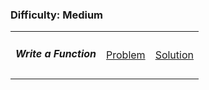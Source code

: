 <h3>Difficulty: Medium</h3>

<table>
	<tr>
		<td>
			<h5>Write a Function</h5>
		</td>
		<td>
			<a href="https://www.hackerrank.com/challenges/write-a-function/problem">Problem</a>
		</td>
		<td>
			<a href="https://github.com/recep-yildirim/HackerRank/blob/master/Python/Medium/leap.py">Solution</a>
		</td>
	</tr>
</table>
